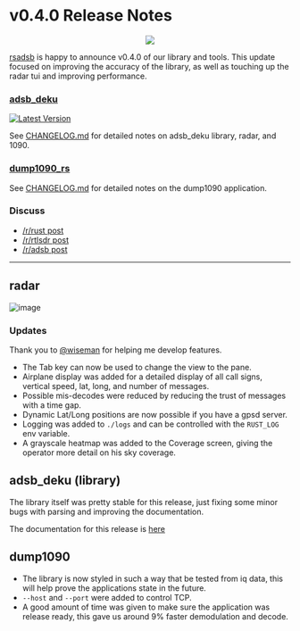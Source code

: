# v0.4.0 Release Notes
<p align="center">
  <img src="https://raw.githubusercontent.com/rsadsb/adsb_deku/master/media/logo.png")
</p>

[rsadsb](https://github.com/rsadsb) is happy to announce v0.4.0 of our library and tools.
This update focused on improving the accuracy of the library, as well as touching up the radar tui and
improving performance.

### [adsb_deku](https://github.com/rsadsb/adsb_deku)

[![Latest Version](https://img.shields.io/crates/v/adsb_deku.svg)](https://crates.io/crates/adsb_deku)

See [CHANGELOG.md](https://github.com/rsadsb/adsb_deku/blob/v0.4.0/CHANGELOG.md) for detailed notes on adsb_deku library, radar, and 1090. 

### [dump1090_rs](https://github.com/rsadsb/dump1090_rs)

See [CHANGELOG.md](https://github.com/rsadsb/dump1090_rs/blob/v0.4.0/CHANGELOG.md) for detailed notes on the dump1090 application. 


### Discuss
- [/r/rust post](https://www.reddit.com/r/rust/comments/rcig0o/media_view_airplanes_in_the_sky_with_rust/?utm_source=share&utm_medium=web2x&context=3)
- [/r/rtlsdr post](https://www.reddit.com/r/RTLSDR/comments/rciosj/media_view_airplanes_in_the_sky_with_rust/?utm_source=share&utm_medium=web2x&context=3)
- [/r/adsb post](https://www.reddit.com/r/ADSB/comments/rciogi/media_view_airplanes_in_the_sky_with_rust/?utm_source=share&utm_medium=web2x&context=3)

---

## radar
![image](https://raw.githubusercontent.com/rsadsb/adsb_deku/master/media/2021_12_08.gif)

### Updates
Thank you to [@wiseman](https://github.com/wiseman) for helping me develop features.

- The Tab key can now be used to change the view to the pane. 
- Airplane display was added for a detailed display of all call signs, vertical speed, lat, long, and number of messages.
- Possible mis-decodes were reduced by reducing the trust of messages with a time gap.
- Dynamic Lat/Long positions are now possible if you have a gpsd server.
- Logging was added to `./logs` and can be controlled with the `RUST_LOG` env variable.
- A grayscale heatmap was added to the Coverage screen, giving the operator more detail on his sky coverage.

## adsb_deku (library)
The library itself was pretty stable for this release, just fixing some minor bugs with parsing and improving
the documentation.

The documentation for this release is [here](https://docs.rs/adsb_deku/0.4.0/adsb_deku/)

## dump1090
- The library is now styled in such a way that be tested from iq data, this will help prove the applications state
in the future.
- `--host` and `--port` were added to control TCP.
- A good amount of time was given to make sure the application was release ready, this gave us around 9% faster demodulation and decode.
